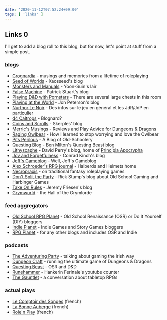 ```yaml
---
date: '2020-11-12T07:52:24+09:00'
tags: [ 'links' ]
---
```


## Links 0

I'll get to add a blog roll to this blog, but for now, let's point at stuff from a simple post.

### blogs

* [Grognardia](http://grognardia.blogspot.com/) - musings and memories from a lifetime of roleplaying
* [Seed of Worlds](https://seedofworlds.blogspot.com/) - Xaosseed's blog
* [Monsters and Manuals](http://monstersandmanuals.blogspot.com/) - Yoon-Suin's lair
* [False Machine](http://falsemachine.blogspot.com/) - Patrick Stuart's blog
* [Playing D&D with Pornstars](http://dndwithpornstars.blogspot.com/) - There are several large chests in this room
* [Playing at the World](http://playingattheworld.blogspot.com/) - Jon Peterson's blog
* [Nurthor Le Noir](https://nurthor.fr/) - Des infos sur le jeu en g&eacute;n&eacute;ral et les JdR/JdP en particulier
* [d4 Caltrops](https://blog.d4caltrops.com/) - Blognard?
* [Coins and Scrolls](https://coinsandscrolls.blogspot.com/) - Skerples' blog
* [Merric's Musings](https://merricb.com/) - Reviews and Play Advice for Dungeons & Dragons
* [Raging Owlbear](http://ragingowlbear.blogspot.com/) - How I learned to stop worrying and love the Owlbear
* [Pits Perilous](http://pitsperilous.blogspot.com/) - A Blog of Old-Schoolery
* [Questing Blog](http://questingblog.com/) - Ben Milton's Questing Beast blog
* [Lithyscaphe](https://lithyscaphe.blogspot.com/) - David Perry's blog, home of [Principia Apocrypha](https://lithyscaphe.blogspot.com/p/principia-apocrypha.html)
* [Joy and Forgetfulness](http://joyandforgetfulness.blogspot.com/) - Conrad Kinch's blog
* [Jeff's Gameblog](http://jrients.blogspot.com/) - Well, Jeff's Gameblog
* [Alex Schroeder's RPG journal](https://alexschroeder.ch/wiki/RPG) - Halberds and Helmets home
* [Necropraxis](http://www.necropraxis.com/) - on traditional fantasy roleplaying games
* [Don't Split the Party](http://harbingergames.blogspot.com/) - Rick Stump's blog about Old School Gaming and Harbinger Games
* [Take On Rules](https://takeonrules.com/) - Jeremy Friesen's blog
* [Grymwurld](https://grymlorde.blogspot.com/) - the Hall of the Grymlorde


### feed aggregators

* [Old School RPG Planet](https://campaignwiki.org/osr/) - Old School Renaissance (OSR) or Do It Yourself (DIY) bloggers
* [Indie Planet](https://campaignwiki.org/indie/) - Indie Games and Story Games bloggers
* [RPG Planet](https://campaignwiki.org/rpg/) - for any other blogs and includes OSR and Indie


### podcasts

* [The Adventuring Party](http://theadventuringparty.net/) - talking about gaming the irish way
* [Dungeon Craft](https://www.youtube.com/channel/UCD6ERRdXrF2IZ0R888G8PQg) - running the ultimate game of Dungeons & Dragons
* [Questing Beast](https://www.youtube.com/channel/UCvYwePdbWSEwUa-Pk02u3Zw) - OSR and D&D
* [Runehammer](https://www.youtube.com/channel/UCCh5vto8JFstb9Sma9zV25g) - Hankerin Ferinale's youtube counter
* [The Gauntlet](https://www.youtube.com/c/TheGauntletRPG/videos) - a conversation about tabletop RPGs

### actual plays

* [Le Comptoir des Songes](https://www.youtube.com/watch?v=zbSdsU19y-w) (french)
* [La Bonne Auberge](https://www.youtube.com/watch?v=mPHXKH1O1KY) (french)
* [Role'n Play](https://www.youtube.com/channel/UCLklqggxR3UaYiJFiaSi7Ig) (french)


